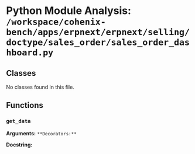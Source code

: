 # Python Module Analysis: `/workspace/cohenix-bench/apps/erpnext/erpnext/selling/doctype/sales_order/sales_order_dashboard.py`

## Classes

No classes found in this file.


## Functions

### `get_data`
**Arguments:** ``
**Decorators:** ``

**Docstring:**
```

```

